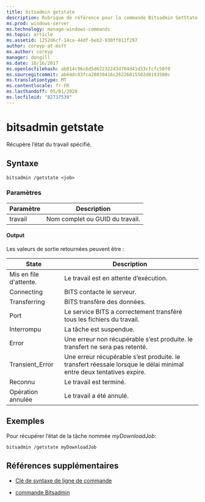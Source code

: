 ```yaml
---
title: bitsadmin getstate
description: Rubrique de référence pour la commande Bitsadmin GetState, qui récupère l’état du travail spécifié.
ms.prod: windows-server
ms.technology: manage-windows-commands
ms.topic: article
ms.assetid: 1252d6cf-14ca-44df-beb2-930ff011f297
author: coreyp-at-msft
ms.author: coreyp
manager: dongill
ms.date: 10/16/2017
ms.openlocfilehash: ab014c96c6d5d62232243d704d41d33cfcfc50f0
ms.sourcegitcommit: ab64dc83fca28039416c26226815502d0193500c
ms.translationtype: MT
ms.contentlocale: fr-FR
ms.lasthandoff: 05/01/2020
ms.locfileid: "82717539"
---
```

# <a name="bitsadmin-getstate"></a>bitsadmin getstate

Récupère l’état du travail spécifié.

## <a name="syntax"></a>Syntaxe

```
bitsadmin /getstate <job>
```

### <a name="parameters"></a>Paramètres

| Paramètre | Description |
| -------------- | -------------- |
| travail | Nom complet ou GUID du travail. |

#### <a name="output"></a>Output

Les valeurs de sortie retournées peuvent être :

| State | Description |
| --------------- | ----------- |
| Mis en file d'attente. | Le travail est en attente d’exécution. |
| Connecting | BITS contacte le serveur. |
| Transferring | BITS transfère des données. |
| Port | Le service BITS a correctement transféré tous les fichiers du travail. |
| Interrompu | La tâche est suspendue. |
| Error | Une erreur non récupérable s’est produite. le transfert ne sera pas retenté. |
| Transient_Error | Une erreur récupérable s’est produite. le transfert réessaie lorsque le délai minimal entre deux tentatives expire. |
| Reconnu | Le travail est terminé. |
| Opération annulée | Le travail a été annulé. |

## <a name="examples"></a>Exemples

Pour récupérer l’état de la tâche nommée *myDownloadJob*:

```
bitsadmin /getstate myDownloadJob
```

## <a name="additional-references"></a>Références supplémentaires

- [Clé de syntaxe de ligne de commande](command-line-syntax-key.md)

- [commande Bitsadmin](bitsadmin.md)

